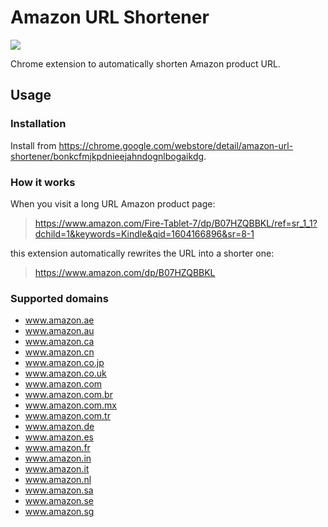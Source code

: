 # Amazon URL Shortener

[![](https://github.com/r7kamura/amazon_url_shortener/workflows/.github/workflows/test.yml/badge.svg)](https://github.com/r7kamura/amazon_url_shortener/actions?query=workflow%3A.github%2Fworkflows%2Ftest.yml)

Chrome extension to automatically shorten Amazon product URL.

## Usage

### Installation

Install from https://chrome.google.com/webstore/detail/amazon-url-shortener/bonkcfmjkpdnieejahndognlbogaikdg.

### How it works

When you visit a long URL Amazon product page:

> https://www.amazon.com/Fire-Tablet-7/dp/B07HZQBBKL/ref=sr_1_1?dchild=1&keywords=Kindle&qid=1604166896&sr=8-1

this extension automatically rewrites the URL into a shorter one:

> https://www.amazon.com/dp/B07HZQBBKL

### Supported domains

- www.amazon.ae
- www.amazon.au
- www.amazon.ca
- www.amazon.cn
- www.amazon.co.jp
- www.amazon.co.uk
- www.amazon.com
- www.amazon.com.br
- www.amazon.com.mx
- www.amazon.com.tr
- www.amazon.de
- www.amazon.es
- www.amazon.fr
- www.amazon.in
- www.amazon.it
- www.amazon.nl
- www.amazon.sa
- www.amazon.se
- www.amazon.sg
